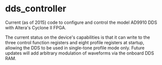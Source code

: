# dds_controller
Current (as of 2015) code to configure and control the model AD9910 DDS with Altera's Cyclone II FPGA.

The current status on the device's capabilities is that it can write to the three control function registers and eight profile registers at startup, allowing the DDS to be used in single-tone profile mode only. Future updates will add arbitrary modulation of waveforms via the onboard DDS RAM.

